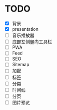 # TODO

- [x] 背景
- [x] presentation
- [ ] 音乐播放器
- [ ] 底部左侧竖向工具栏
- [ ] PWA
- [ ] Feed
- [ ] SEO
- [ ] Sitemap
- [ ] 加密
- [ ] 标签
- [ ] 分类
- [ ] 时间线
- [ ] 分页
- [ ] 图片预览
